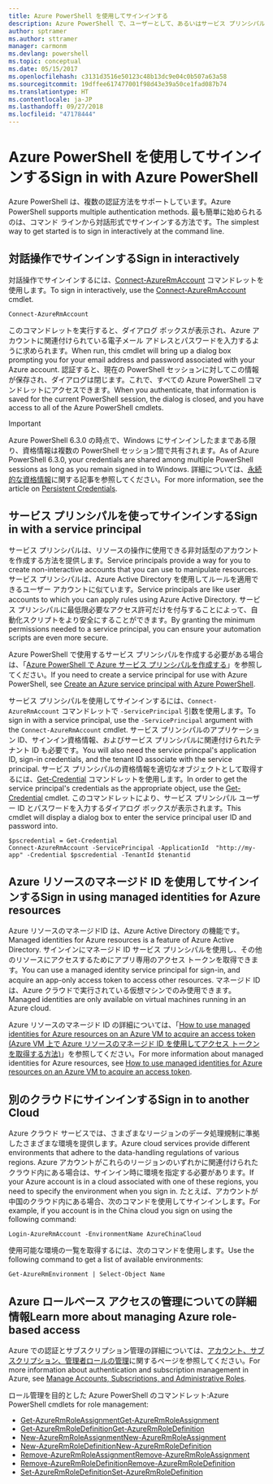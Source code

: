 ```yaml
---
title: Azure PowerShell を使用してサインインする
description: Azure PowerShell で、ユーザーとして、あるいはサービス プリンシパルまたは Azure リソースのマネージド ID を使用してサインインする方法。
author: sptramer
ms.author: sttramer
manager: carmonm
ms.devlang: powershell
ms.topic: conceptual
ms.date: 05/15/2017
ms.openlocfilehash: c3131d3516e50123c48b13dc9e04c0b507a63a58
ms.sourcegitcommit: 19dffee617477001f98d43e39a50ce1fad087b74
ms.translationtype: HT
ms.contentlocale: ja-JP
ms.lasthandoff: 09/27/2018
ms.locfileid: "47178444"
---
```

# <a name="sign-in-with-azure-powershell"></a><span data-ttu-id="9f4d8-103">Azure PowerShell を使用してサインインする</span><span class="sxs-lookup"><span data-stu-id="9f4d8-103">Sign in with Azure PowerShell</span></span>

<span data-ttu-id="9f4d8-104">Azure PowerShell は、複数の認証方法をサポートしています。</span><span class="sxs-lookup"><span data-stu-id="9f4d8-104">Azure PowerShell supports multiple authentication methods.</span></span> <span data-ttu-id="9f4d8-105">最も簡単に始められるのは、コマンド ラインから対話形式でサインインする方法です。</span><span class="sxs-lookup"><span data-stu-id="9f4d8-105">The simplest way to get started is to sign in interactively at the command line.</span></span>

## <a name="sign-in-interactively"></a><span data-ttu-id="9f4d8-106">対話操作でサインインする</span><span class="sxs-lookup"><span data-stu-id="9f4d8-106">Sign in interactively</span></span>

<span data-ttu-id="9f4d8-107">対話操作でサインインするには、[Connect-AzureRmAccount](/powershell/module/azurerm.profile/connect-azurermaccount) コマンドレットを使用します。</span><span class="sxs-lookup"><span data-stu-id="9f4d8-107">To sign in interactively, use the [Connect-AzureRmAccount](/powershell/module/azurerm.profile/connect-azurermaccount) cmdlet.</span></span>

```azurepowershell
Connect-AzureRmAccount
```

<span data-ttu-id="9f4d8-108">このコマンドレットを実行すると、ダイアログ ボックスが表示され、Azure アカウントに関連付けられている電子メール アドレスとパスワードを入力するように求められます。</span><span class="sxs-lookup"><span data-stu-id="9f4d8-108">When run, this cmdlet will bring up a dialog box prompting you for your email address and password associated with your Azure account.</span></span> <span data-ttu-id="9f4d8-109">認証すると、現在の PowerShell セッションに対してこの情報が保存され、ダイアログは閉じます。これで、すべての Azure PowerShell コマンドレットにアクセスできます。</span><span class="sxs-lookup"><span data-stu-id="9f4d8-109">When you authenticate, that information is saved for the current PowerShell session, the dialog is closed, and you have access to all of the Azure PowerShell cmdlets.</span></span>

> [!IMPORTANT]
> <span data-ttu-id="9f4d8-110">Azure PowerShell 6.3.0 の時点で、Windows にサインインしたままである限り、資格情報は複数の PowerShell セッション間で共有されます。</span><span class="sxs-lookup"><span data-stu-id="9f4d8-110">As of Azure PowerShell 6.3.0, your credentials are shared among multiple PowerShell sessions as long as you remain signed in to Windows.</span></span> <span data-ttu-id="9f4d8-111">詳細については、[永続的な資格情報](context-persistence.md)に関する記事を参照してください。</span><span class="sxs-lookup"><span data-stu-id="9f4d8-111">For more information, see the article on [Persistent Credentials](context-persistence.md).</span></span>

## <a name="sign-in-with-a-service-principal"></a><span data-ttu-id="9f4d8-112">サービス プリンシパルを使ってサインインする</span><span class="sxs-lookup"><span data-stu-id="9f4d8-112">Sign in with a service principal</span></span>

<span data-ttu-id="9f4d8-113">サービス プリンシパルは、リソースの操作に使用できる非対話型のアカウントを作成する方法を提供します。</span><span class="sxs-lookup"><span data-stu-id="9f4d8-113">Service principals provide a way for you to create non-interactive accounts that you can use to manipulate resources.</span></span> <span data-ttu-id="9f4d8-114">サービス プリンシパルは、Azure Active Directory を使用してルールを適用できるユーザー アカウントに似ています。</span><span class="sxs-lookup"><span data-stu-id="9f4d8-114">Service principals are like user accounts to which you can apply rules using Azure Active Directory.</span></span> <span data-ttu-id="9f4d8-115">サービス プリンシパルに最低限必要なアクセス許可だけを付与することによって、自動化スクリプトをより安全にすることができます。</span><span class="sxs-lookup"><span data-stu-id="9f4d8-115">By granting the minimum permissions needed to a service principal, you can ensure your automation scripts are even more secure.</span></span>

<span data-ttu-id="9f4d8-116">Azure PowerShell で使用するサービス プリンシパルを作成する必要がある場合は、「[Azure PowerShell で Azure サービス プリンシパルを作成する](create-azure-service-principal-azureps.md)」を参照してください。</span><span class="sxs-lookup"><span data-stu-id="9f4d8-116">If you need to create a service principal for use with Azure PowerShell, see [Create an Azure service principal with Azure PowerShell](create-azure-service-principal-azureps.md).</span></span>

<span data-ttu-id="9f4d8-117">サービス プリンシパルを使用してサインインするには、`Connect-AzureRmAccount` コマンドレットで `-ServicePrincipal` 引数を使用します。</span><span class="sxs-lookup"><span data-stu-id="9f4d8-117">To sign in with a service principal, use the `-ServicePrincipal` argument with the `Connect-AzureRmAccount` cmdlet.</span></span> <span data-ttu-id="9f4d8-118">サービス プリンシパルのアプリケーション ID、サインイン資格情報、およびサービス プリンシパルに関連付けられたテナント ID も必要です。</span><span class="sxs-lookup"><span data-stu-id="9f4d8-118">You will also need the service princpal's application ID, sign-in credentials, and the tenant ID associate with the service principal.</span></span> <span data-ttu-id="9f4d8-119">サービス プリンシパルの資格情報を適切なオブジェクトとして取得するには、[Get-Credential](/powershell/module/microsoft.powershell.security/get-credential) コマンドレットを使用します。</span><span class="sxs-lookup"><span data-stu-id="9f4d8-119">In order to get the service principal's credentials as the appropriate object, use the [Get-Credential](/powershell/module/microsoft.powershell.security/get-credential) cmdlet.</span></span> <span data-ttu-id="9f4d8-120">このコマンドレットにより、サービス プリンシパル ユーザー ID とパスワードを入力するダイアログ ボックスが表示されます。</span><span class="sxs-lookup"><span data-stu-id="9f4d8-120">This cmdlet will display a dialog box to enter the service principal user ID and password into.</span></span>

```azurepowershell-interactive
$pscredential = Get-Credential
Connect-AzureRmAccount -ServicePrincipal -ApplicationId  "http://my-app" -Credential $pscredential -TenantId $tenantid
```

## <a name="sign-in-using-managed-identities-for-azure-resources"></a><span data-ttu-id="9f4d8-121">Azure リソースのマネージド ID を使用してサインインする</span><span class="sxs-lookup"><span data-stu-id="9f4d8-121">Sign in using managed identities for Azure resources</span></span>

<span data-ttu-id="9f4d8-122">Azure リソースのマネージドID は、Azure Active Directory の機能です。</span><span class="sxs-lookup"><span data-stu-id="9f4d8-122">Managed identities for Azure resources is a feature of Azure Active Directory.</span></span> <span data-ttu-id="9f4d8-123">サインインにマネージド ID サービス プリンシパルを使用し、その他のリソースにアクセスするためにアプリ専用のアクセス トークンを取得できます。</span><span class="sxs-lookup"><span data-stu-id="9f4d8-123">You can use a managed identity service principal for sign-in, and acquire an app-only access token to access other resources.</span></span> <span data-ttu-id="9f4d8-124">マネージド ID は、Azure クラウドで実行されている仮想マシンでのみ使用できます。</span><span class="sxs-lookup"><span data-stu-id="9f4d8-124">Managed identities are only available on virtual machines running in an Azure cloud.</span></span>

<span data-ttu-id="9f4d8-125">Azure リソースのマネージド ID の詳細については、「[How to use managed identities for Azure resources on an Azure VM to acquire an access token (Azure VM 上で Azure リソースのマネージド ID を使用してアクセス トークンを取得する方法)](/azure/active-directory/managed-identities-azure-resources/how-to-use-vm-token)」を参照してください。</span><span class="sxs-lookup"><span data-stu-id="9f4d8-125">For more information about managed identities for Azure resources, see [How to use managed identities for Azure resources on an Azure VM to acquire an access token](/azure/active-directory/managed-identities-azure-resources/how-to-use-vm-token).</span></span>

## <a name="sign-in-to-another-cloud"></a><span data-ttu-id="9f4d8-126">別のクラウドにサインインする</span><span class="sxs-lookup"><span data-stu-id="9f4d8-126">Sign in to another Cloud</span></span>

<span data-ttu-id="9f4d8-127">Azure クラウド サービスでは、さまざまなリージョンのデータ処理規制に準拠したさまざまな環境を提供します。</span><span class="sxs-lookup"><span data-stu-id="9f4d8-127">Azure cloud services provide different environments that adhere to the data-handling regulations of various regions.</span></span> <span data-ttu-id="9f4d8-128">Azure アカウントがこれらのリージョンのいずれかに関連付けられたクラウド内にある場合は、サインイン時に環境を指定する必要があります。</span><span class="sxs-lookup"><span data-stu-id="9f4d8-128">If your Azure account is in a cloud associated with one of these regions, you need to specify the environment when you sign in.</span></span> <span data-ttu-id="9f4d8-129">たとえば、アカウントが中国のクラウド内にある場合、次のコマンドを使用してサインインします。</span><span class="sxs-lookup"><span data-stu-id="9f4d8-129">For example, if you account is in the China cloud you sign on using the following command:</span></span>

```azurepowershell-interactive
Login-AzureRmAccount -EnvironmentName AzureChinaCloud
```

<span data-ttu-id="9f4d8-130">使用可能な環境の一覧を取得するには、次のコマンドを使用します。</span><span class="sxs-lookup"><span data-stu-id="9f4d8-130">Use the following command to get a list of available environments:</span></span>

```azurepowershell-interactive
Get-AzureRmEnvironment | Select-Object Name
```

## <a name="learn-more-about-managing-azure-role-based-access"></a><span data-ttu-id="9f4d8-131">Azure ロールベース アクセスの管理についての詳細情報</span><span class="sxs-lookup"><span data-stu-id="9f4d8-131">Learn more about managing Azure role-based access</span></span>

<span data-ttu-id="9f4d8-132">Azure での認証とサブスクリプション管理の詳細については、[アカウント、サブスクリプション、管理者ロールの管理](/azure/active-directory/role-based-access-control-configure)に関するページを参照してください。</span><span class="sxs-lookup"><span data-stu-id="9f4d8-132">For more information about authentication and subscription management in Azure, see [Manage Accounts, Subscriptions, and Administrative Roles](/azure/active-directory/role-based-access-control-configure).</span></span>

<span data-ttu-id="9f4d8-133">ロール管理を目的とした Azure PowerShell のコマンドレット:</span><span class="sxs-lookup"><span data-stu-id="9f4d8-133">Azure PowerShell cmdlets for role management:</span></span>

* [<span data-ttu-id="9f4d8-134">Get-AzureRmRoleAssignment</span><span class="sxs-lookup"><span data-stu-id="9f4d8-134">Get-AzureRmRoleAssignment</span></span>](/powershell/module/AzureRM.Resources/Get-AzureRmRoleAssignment)
* [<span data-ttu-id="9f4d8-135">Get-AzureRmRoleDefinition</span><span class="sxs-lookup"><span data-stu-id="9f4d8-135">Get-AzureRmRoleDefinition</span></span>](/powershell/module/AzureRM.Resources/Get-AzureRmRoleDefinition)
* [<span data-ttu-id="9f4d8-136">New-AzureRmRoleAssignment</span><span class="sxs-lookup"><span data-stu-id="9f4d8-136">New-AzureRmRoleAssignment</span></span>](/powershell/module/AzureRM.Resources/New-AzureRmRoleAssignment)
* [<span data-ttu-id="9f4d8-137">New-AzureRmRoleDefinition</span><span class="sxs-lookup"><span data-stu-id="9f4d8-137">New-AzureRmRoleDefinition</span></span>](/powershell/module/AzureRM.Resources/New-AzureRmRoleDefinition)
* [<span data-ttu-id="9f4d8-138">Remove-AzureRmRoleAssignment</span><span class="sxs-lookup"><span data-stu-id="9f4d8-138">Remove-AzureRmRoleAssignment</span></span>](/powershell/module/AzureRM.Resources/Remove-AzureRmRoleAssignment)
* [<span data-ttu-id="9f4d8-139">Remove-AzureRmRoleDefinition</span><span class="sxs-lookup"><span data-stu-id="9f4d8-139">Remove-AzureRmRoleDefinition</span></span>](/powershell/module/AzureRM.Resources/Remove-AzureRmRoleDefinition)
* [<span data-ttu-id="9f4d8-140">Set-AzureRmRoleDefinition</span><span class="sxs-lookup"><span data-stu-id="9f4d8-140">Set-AzureRmRoleDefinition</span></span>](/powershell/moduel/AzureRM.Resources/Set-AzureRmRoleDefinition)
